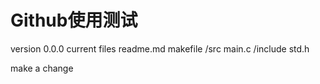 # Github使用测试
version 0.0.0
current files
 readme.md
 makefile
 /src
   main.c
 /include
   std.h

make a change

